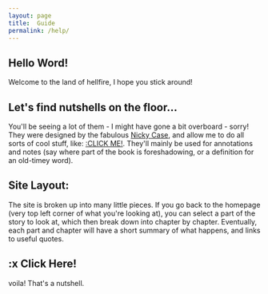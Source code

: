 ```yaml
---
layout: page
title:  Guide
permalink: /help/
---
```

## Hello Word!
Welcome to the land of hellfire, I hope you stick around!
## Let's find nutshells on the floor...
You'll be seeing a lot of them - I might have gone a bit overboard - sorry! They were designed by the fabulous [Nicky Case](https://ncase.me/nutshell/), and allow me to do all sorts of cool stuff, like: [:CLICK ME!](#ClickHere). They'll mainly be used for annotations and notes (say where part of the book is foreshadowing, or a definition for an old-timey word).
## Site Layout:  
The site is broken up into many little pieces. If you go back to the homepage (very top left corner of what you're looking at), you can select a part of the story to look at, which then break down into chapter by chapter. Eventually, each part and chapter will have a short summary of what happens, and links to useful quotes.
## :x Click Here!
voila! That's a nutshell.
